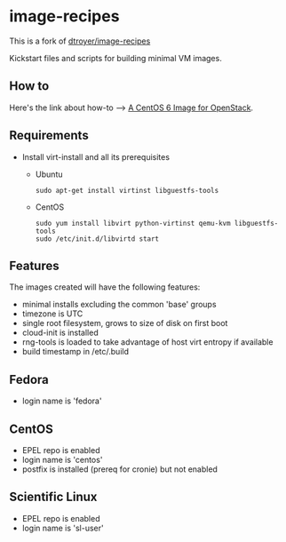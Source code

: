 image-recipes
=============

This is a fork of [dtroyer/image-recipes](https://github.com/dtroyer/image-recipes)

Kickstart files and scripts for building minimal VM images.

How to
------
Here's the link about how-to --> [A CentOS 6 Image for OpenStack](http://hackstack.org/x/blog/2013/04/25/a-centos-6-image-for-openstack/).

Requirements
------------
* Install virt-install and all its prerequisites
  * Ubuntu

    ```
    sudo apt-get install virtinst libguestfs-tools
    ```
  * CentOS

    ```
    sudo yum install libvirt python-virtinst qemu-kvm libguestfs-tools
    sudo /etc/init.d/libvirtd start
    ```

Features
--------

The images created will have the following features:
* minimal installs excluding the common 'base' groups
* timezone is UTC
* single root filesystem, grows to size of disk on first boot
* cloud-init is installed
* rng-tools is loaded to take advantage of host virt entropy if available
* build timestamp in /etc/.build

Fedora
------
* login name is 'fedora'

CentOS
------
* EPEL repo is enabled
* login name is 'centos'
* postfix is installed (prereq for cronie) but not enabled

Scientific Linux
----------------
* EPEL repo is enabled
* login name is 'sl-user'
